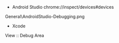 

- Android Studio
chrome://inspect/devices#devices

General\AndroidStudio-Debugging.png

- Xcode

View :: Debug Area 




